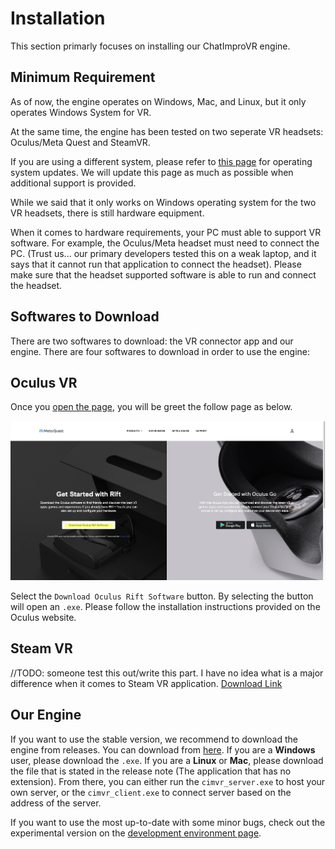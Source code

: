 # Installation
This section primarly focuses on installing our ChatImproVR engine.

## Minimum Requirement
As of now, the engine operates on Windows, Mac, and Linux, but it only operates Windows System for VR.  

At the same time, the engine has been tested on two seperate VR headsets: Oculus/Meta Quest and SteamVR. 

If you are using a different system, please refer to [this page](https://github.com/ChatImproVR/chatimprovr/issues/82) for operating system updates. We will update this page as much as possible when additional support is provided. 

While we said that it only works on Windows operating system for the two VR headsets, there is still hardware equipment.

When it comes to hardware requirements, your PC must able to support VR software. For example, the Oculus/Meta headset must need to connect the PC. (Trust us... our primary developers tested this on a weak laptop, and it says that it cannot run that application to connect the headset). Please make sure that the headset supported software is able to run and connect the headset. 

## Softwares to Download
There are two softwares to download: the VR connector app and our engine. There are four softwares to download in order to use the engine:

## Oculus VR
Once you [open the page](https://www.oculus.com/Setup/), you will be greet the follow page as below.

![Oculus Download Page](./images/oculus_download_page.png)

Select the `Download Oculus Rift Software` button. By selecting the button will open an `.exe`. Please follow the installation instructions provided on the Oculus website.

## Steam VR
//TODO: someone test this out/write this part. I have no idea what is a major difference when it comes to Steam VR application.
[Download Link](https://store.steampowered.com/app/250820/SteamVR/)

## Our Engine
If you want to use the stable version, we recommend to download the engine from releases. You can download from [here](https://github.com/ChatImproVR/chatimprovr/releases). If you are a **Windows** user, please download the `.exe`. If you are a **Linux** or **Mac**, please download the file that is stated in the release note (The application that has no extension). From there, you can either run the `cimvr_server.exe` to host your own server, or the `cimvr_client.exe` to connect server based on the address of the server.

If you want to use the most up-to-date with some minor bugs, check out the experimental version on the [development environment page](./development_environment.md).
